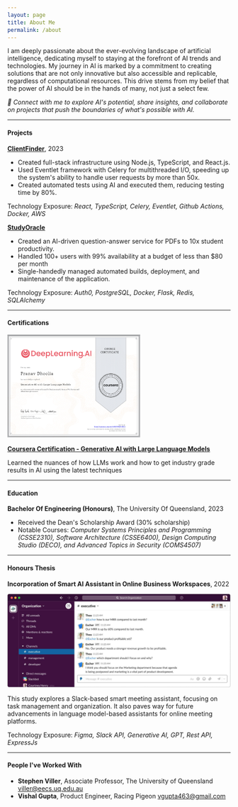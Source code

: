 ```yaml
---
layout: page
title: About Me
permalink: /about
---
```


I am deeply passionate about the ever-evolving landscape of artificial intelligence, dedicating myself to staying at the forefront of AI trends and technologies. My journey in AI is marked by a commitment to creating solutions that are not only innovative but also accessible and replicable, regardless of computational resources. This drive stems from my belief that the power of AI should be in the hands of many, not just a select few.

_🔗 Connect with me to explore AI's potential, share insights, and collaborate on projects that push the boundaries of what's possible with AI._

---

#### Projects

**[ClientFinder](https://clientfinder.pro)**, 2023

- Created full-stack infrastructure using Node.js, TypeScript, and React.js.
- Used Eventlet framework with Celery for multithreaded I/O, speeding up the system's ability to handle user requests by
  more than 50x.
- Created automated tests using AI and executed them, reducing testing time by 80%.

Technology Exposure: _React, TypeScript, Celery, Eventlet, Github Actions, Docker, AWS_

**[StudyOracle](https://github.com/esxr/studyoracle)**

- Created an AI-driven question-answer service for PDFs to 10x student productivity.
- Handled 100+ users with 99% availability at a budget of less than $80 per month
- Single-handedly managed automated builds, deployment, and maintenance of the application.

Technology Exposure: _Auth0, PostgreSQL, Docker, Flask, Redis, SQLAlchemy_

---

#### Certifications

<img src="/images/genai-llms-certificate.png" width="300px"/>

**[Coursera Certification - Generative AI with Large Language Models](https://coursera.org/share/602a3e4f3d73e3439128e30dcfae2429)**

Learned the nuances of how LLMs work and how to get industry grade results in AI using the latest techniques

---

#### Education

**Bachelor Of Engineering (Honours)**, The University Of Queensland, 2023

- Received the Dean's Scholarship Award (30% scholarship)
- Notable Courses: _Computer Systems Principles and Programming (CSSE2310), Software Architecture (CSSE6400), Design Computing Studio (DECO), and Advanced Topics in Security (COMS4507)_

---

#### Honours Thesis

**Incorporation of Smart AI Assistant in Online Business Workspaces**, 2022

<img src="/images/honours-prototype.png" width="600px"/>

This study explores a Slack-based smart meeting assistant, focusing on task management and organization. It also paves way for future advancements in language model-based assistants for online meeting platforms.

Technology Exposure: _Figma, Slack API, Generative AI, GPT, Rest API, ExpressJs_

---

#### People I've Worked With

- **Stephen Viller**, Associate Professor, The University of Queensland [viller@eecs.uq.edu.au](mailto:viller@eecs.uq.edu.au)
- **Vishal Gupta**, Product Engineer, Racing Pigeon [vgupta463@gmail.com](mailto:vgupta463@gmail.com)
